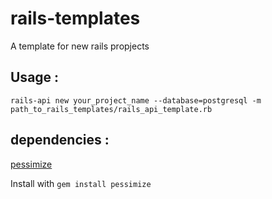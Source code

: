 # rails-templates
A template for new rails propjects

## Usage :

``` rails-api new your_project_name --database=postgresql -m path_to_rails_templates/rails_api_template.rb ```

## dependencies :

[pessimize](https://github.com/joonty/pessimize)

Install with ``` gem install pessimize ```

